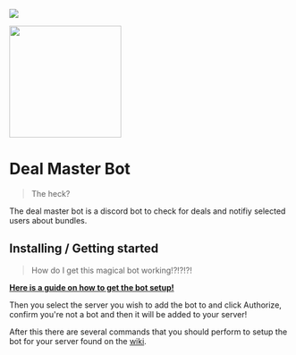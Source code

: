 

![](https://tokei.rs/b1/github/JamTheBean/Deal-Master-Bot)

<img src="https://imgur.com/Kd069tt.png" height="200" />

# Deal Master Bot
> The heck?
 
The deal master bot is a discord bot to check for deals and notifiy selected users about bundles.

## Installing / Getting started
>How do I get this magical bot working!?!?!?!

[**Here is a guide on how to get the bot setup!**](https://github.com/jamiegyoung/deal-master-bot/blob/master/wiki/quick%20start.md)

Then you select the server you wish to add the bot to and click Authorize, confirm you're not a bot and then it will be added to your server!

After this there are several commands that you should perform to setup the bot for your server found on the <a href="https://github.com/jamiegyoung/deal-master-bot/blob/master/wiki/commands.md" target="_blank">wiki</a>.
